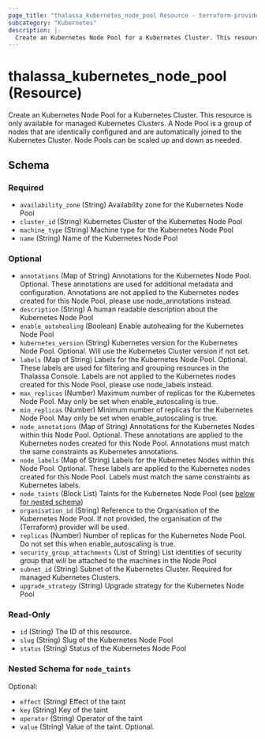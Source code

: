 ```yaml
---
page_title: "thalassa_kubernetes_node_pool Resource - terraform-provider-thalassa"
subcategory: "Kubernetes"
description: |-
  Create an Kubernetes Node Pool for a Kubernetes Cluster. This resource is only available for managed Kubernetes Clusters. A Node Pool is a group of nodes that are identically configured and are automatically joined to the Kubernetes Cluster. Node Pools can be scaled up and down as needed.
---
```


# thalassa_kubernetes_node_pool (Resource)

Create an Kubernetes Node Pool for a Kubernetes Cluster. This resource is only available for managed Kubernetes Clusters. A Node Pool is a group of nodes that are identically configured and are automatically joined to the Kubernetes Cluster. Node Pools can be scaled up and down as needed.


<!-- schema generated by tfplugindocs -->
## Schema

### Required

- `availability_zone` (String) Availability zone for the Kubernetes Node Pool
- `cluster_id` (String) Kubernetes Cluster of the Kubernetes Node Pool
- `machine_type` (String) Machine type for the Kubernetes Node Pool
- `name` (String) Name of the Kubernetes Node Pool

### Optional

- `annotations` (Map of String) Annotations for the Kubernetes Node Pool. Optional. These annotations are used for additional metadata and configuration. Annotations are not applied to the Kubernetes nodes created for this Node Pool, please use node_annotations instead.
- `description` (String) A human readable description about the Kubernetes Node Pool
- `enable_autohealing` (Boolean) Enable autohealing for the Kubernetes Node Pool
- `kubernetes_version` (String) Kubernetes version for the Kubernetes Node Pool. Optional. Will use the Kubernetes Cluster version if not set.
- `labels` (Map of String) Labels for the Kubernetes Node Pool. Optional. These labels are used for filtering and grouping resources in the Thalassa Console. Labels are not applied to the Kubernetes nodes created for this Node Pool, please use node_labels instead.
- `max_replicas` (Number) Maximum number of replicas for the Kubernetes Node Pool. May only be set when enable_autoscaling is true.
- `min_replicas` (Number) Minimum number of replicas for the Kubernetes Node Pool. May only be set when enable_autoscaling is true.
- `node_annotations` (Map of String) Annotations for the Kubernetes Nodes within this Node Pool. Optional. These annotations are applied to the Kubernetes nodes created for this Node Pool. Annotations must match the same constraints as Kubernetes annotations.
- `node_labels` (Map of String) Labels for the Kubernetes Nodes within this Node Pool. Optional. These labels are applied to the Kubernetes nodes created for this Node Pool. Labels must match the same constraints as Kubernetes labels.
- `node_taints` (Block List) Taints for the Kubernetes Node Pool (see [below for nested schema](#nestedblock--node_taints))
- `organisation_id` (String) Reference to the Organisation of the Kubernetes Node Pool. If not provided, the organisation of the (Terraform) provider will be used.
- `replicas` (Number) Number of replicas for the Kubernetes Node Pool. Do not set this when enable_autoscaling is true.
- `security_group_attachments` (List of String) List identities of security group that will be attached to the machines in the Node Pool
- `subnet_id` (String) Subnet of the Kubernetes Cluster. Required for managed Kubernetes Clusters.
- `upgrade_strategy` (String) Upgrade strategy for the Kubernetes Node Pool

### Read-Only

- `id` (String) The ID of this resource.
- `slug` (String) Slug of the Kubernetes Node Pool
- `status` (String) Status of the Kubernetes Node Pool

<a id="nestedblock--node_taints"></a>
### Nested Schema for `node_taints`

Optional:

- `effect` (String) Effect of the taint
- `key` (String) Key of the taint
- `operator` (String) Operator of the taint
- `value` (String) Value of the taint. Optional.


